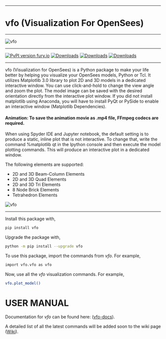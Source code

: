 ***
# vfo (Visualization For OpenSees)
***
 
![vfo](https://github.com/u-anurag/vfo/blob/main/Doc/vfo_logo.png)
  
  
***
[![PyPI version fury.io](https://badge.fury.io/py/vfo.svg)](https://pypi.org/project/vfo/)
[![Downloads](https://pepy.tech/badge/vfo)](https://pepy.tech/project/vfo)
[![Downloads](https://pepy.tech/badge/vfo/month)](https://pepy.tech/project/vfo)
[![Downloads](https://pepy.tech/badge/vfo/week)](https://pepy.tech/project/vfo)
***


vfo (Visualization for OpenSees) is a Python package to make your life better by helping you visualize your OpenSees models, Python or Tcl. It utilizes Matplotlib 3.0 library to plot 2D and 3D models in a dedicated interactive window. You can use click-and-hold to change the view angle and zoom the plot. The model image can be saved with the desired orientation directly from the interactive plot window. If you did not install matplotlib using Anaconda, you will have to install PyQt or PySide to enable an interactive window (Matplotlib Dependencies).

#### Animation: To save the animation movie as .mp4 file, FFmpeg codecs are required.

When using Spyder IDE and Jupyter notebook, the default setting is to produce a static, inline plot that is not interactive. To change that, write the command %matplotlib qt in the Ipython console and then execute the model plotting commands. This will produce an interactive plot in a dedicated window.

The following elements are supported:

- 2D and 3D Beam-Column Elements 
- 2D and 3D Quad Elements 
- 2D and 3D Tri Elements 
- 8 Node Brick Elements 
- Tetrahedron Elements

![vfo](https://github.com/u-anurag/vfo/blob/main/Doc/Shell_and_Brick3D.png)

****
Install this package with,
```bash
pip install vfo
```

Upgrade the package with,
```bash
python -m pip install --upgrade vfo
```

To use this package, import the commands from *vfo*. For example,

```bash
import vfo.vfo as vfo
```

Now, use all the *vfo* visualization commands. For example,

```bash
vfo.plot_model()
```

# USER MANUAL

Documentation for *vfo* can be found here: ([vfo-docs](https://vfo.readthedocs.io/en/latest/index.html)). 

A detailed list of all the latest commands will be added soon to the wiki page ([Wiki](https://github.com/u-anurag/vfo/wiki)).
